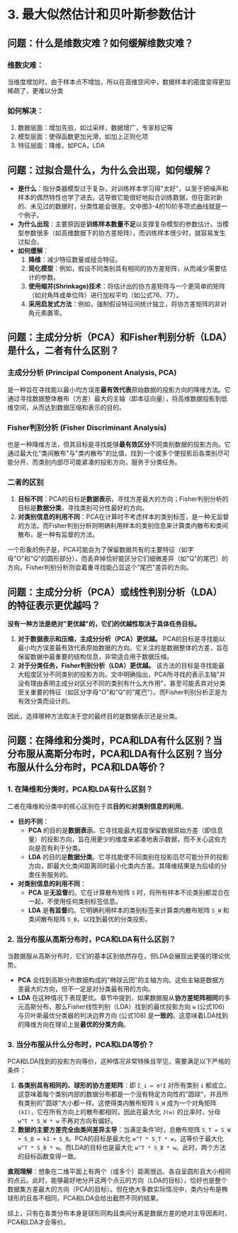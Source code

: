 # 3. 最大似然估计和贝叶斯参数估计

## 问题：什么是维数灾难？如何缓解维数灾难？

### 维数灾难：

当维度增加时，由于样本点不增加，所以在高维空间中，数据样本的密度变得更加稀疏了，更难以分类

### 如何解决：

1. 数据层面：增加先验，如过采样，数据增广，专家标记等
2. 模型层面：使得函数更加光滑，如加上正则化项
3. 特征层面：降维，如PCA，LDA

## 问题：过拟合是什么，为什么会出现，如何缓解？

- **是什么**：指分类器模型过于复杂，对训练样本学习得"太好"，以至于把噪声和样本的偶然特性也学了进去。这导致它能很好地拟合训练数据，但在面对新的、未见过的数据时，分类性能会很差。文中图3-4的10阶多项式曲线就是一个例子。
- **为什么出现**：主要原因是**训练样本数量不足**以支撑复杂模型的参数估计。当模型参数很多（如高维数据下的协方差矩阵），而训练样本很少时，就容易发生过拟合。
- **如何缓解**：
    1. **降维**：减少特征数量或组合特征。
    2. **简化模型**：例如，假设不同类别具有相同的协方差矩阵，从而减少需要估计的参数。
    3. **使用缩并(Shrinkage)技术**：将估计出的协方差矩阵与一个更简单的矩阵（如对角阵或单位阵）进行加权平均（如公式76、77）。
    4. **采用启发式方法**：例如，强制假设特征间统计独立，将协方差矩阵的非对角元素置零。

## 问题：主成分分析（PCA）和Fisher判别分析（LDA）是什么，二者有什么区别？

### 主成分分析 (Principal Component Analysis, PCA)

是一种旨在寻找能以最小均方误差**最有效代表**原始数据的投影方向的降维方法。它通过寻找数据整体散布（方差）最大的主轴（即本征向量），将高维数据投影到低维空间，从而达到数据压缩和表示的目的。

### Fisher判别分析 (Fisher Discriminant Analysis)

也是一种降维方法，但其目标是寻找能够**最有效区分**不同类别数据的投影方向。它通过最大化"类间散布"与"类内散布"的比值，找到一个或多个使投影后各类别尽可能分开、而类别内部尽可能紧凑的投影方向，服务于分类任务。

### 二者的区别

1. **目标不同**：PCA的目标是**数据表示**，寻找方差最大的方向；Fisher判别分析的目标是**数据分类**，寻找类别可分性最好的方向。
2. **对类别信息的利用不同**：PCA在计算时不考虑样本的类别标签，是一种无监督的方法。而Fisher判别分析则明确利用样本的类别信息来计算类内散布和类间散布，是一种有监督的方法。

一个形象的例子是，PCA可能会为了保留数据共有的主要特征（如字母"O"和"Q"的圆形部分），而丢弃掉恰好能区分它们细微差异（如"Q"的尾巴）的方向。Fisher判别分析则会着重寻找能凸显这个"尾巴"差异的方向。

## 问题：主成分分析（PCA）或线性判别分析（LDA）的特征表示更优越吗？

**没有一种方法是绝对"更优越"的，它们的优越性取决于具体任务目标。**

1. **对于数据表示和压缩，主成分分析（PCA）更优越。** PCA的目标是寻找能以最小均方误差最有效代表原始数据的方向。它关注的是数据整体的方差，旨在保留数据中最重要的结构信息，非常适合用于数据压缩。
2. **对于分类任务，Fisher判别分析（LDA）更优越。** 该方法的目标是寻找能最大程度区分不同类别的投影方向。文中明确指出，PCA所寻找的表示主轴"并没有理由表明主成分对区分不同的类别有什么大作用"，甚至可能丢弃对分类至关重要的特征（如区分字母"O"和"Q"的"尾巴"）。而Fisher判别分析正是为有效分类而设计的。

因此，选择哪种方法取决于您的最终目的是数据表示还是分类。

## 问题：在降维和分类时，PCA和LDA有什么区别？当分布服从高斯分布时，PCA和LDA有什么区别？当分布服从什么分布时，PCA和LDA等价？

### 1. 在降维和分类时，PCA和LDA有什么区别？

二者在降维和分类中的核心区别在于其**目的**和**对类别信息的利用**。

- **目的不同**：
    - **PCA** 的目的是**数据表示**。它寻找能最大程度保留数据原始方差（即信息量）的投影方向，旨在用更少的维度来紧凑地表示数据，而不关心这些方向是否有利于分类。
    - **LDA** 的目的是**数据分类**。它寻找能使不同类别在投影后尽可能分开的投影方向，即最大化类间距离同时最小化类内方差。其降维结果是为后续的分类任务服务的。
- **对类别信息的利用不同**：
    - **PCA** 是**无监督**的。它在计算散布矩阵 `S` 时，将所有样本不论类别都混合在一起，不使用任何类别标签信息。
    - **LDA** 是**有监督**的。它明确利用样本的类别标签来计算类内散布矩阵 `S_W` 和类间散布矩阵 `S_B`，以找到最优的分类投影。

### 2. 当分布服从高斯分布时，PCA和LDA有什么区别？

当数据服从高斯分布时，它们的基本区别依然存在，但LDA会展现出更强的理论优势。

- **PCA** 会找到高斯分布数据构成的"椭球云团"的主轴方向。这些主轴是数据方差最大的方向，但不一定是对分类最有用的方向。
- **LDA** 在这种情况下表现更优。章节中提到，如果数据服从**协方差矩阵相同**的多元高斯分布，那么Fisher线性判别（LDA）找到的最优投影方向 `w` (公式106) 与贝叶斯最优分类器的判决边界方向 (公式108) 是**一致的**。这意味着LDA找到的降维方向在理论上是**最优的分类方向**。

### 3. 当分布服从什么分布时，PCA和LDA等价？

PCA和LDA找到的投影方向等价，这种情况非常特殊且罕见，需要满足以下严格的条件：

1. **各类别具有相同的、球形的协方差矩阵**：即 `Σ_i = σ²I` 对所有类别 `i` 都成立。这意味着每个类别内部的数据分布都是一个没有特定方向性的"圆球"，并且所有类别的"圆球"大小都一样。这使得类内散布矩阵 `S_W` 成为一个对角矩阵 `(kI)`，它在所有方向上的散布都相同，因此在最大化 `J(w)` 的比率时，分母 `w^T * S_W * w` 不再对方向有偏好。
2. **数据的主要方差完全由类间差异主导**：当满足条件1时，总散布矩阵 `S_T = S_W + S_B = kI + S_B`。PCA的目标是最大化 `w^T * S_T * w`，这等价于最大化 `w^T * S_B * w`。而LDA的目标也是最大化 `w^T * S_B * w`。此时，两个方法的目标函数变得一致。

**直观理解**：想象在二维平面上有两个（或多个）距离很远、各自呈圆形且大小相同的点云。此时，能够最好地分开这两个点云的方向（LDA的目标），恰好也是整个数据集方差最大的方向（PCA的目标）。但在绝大多数实际情况中，类内分布是椭球形的且各不相同，PCA和LDA会给出截然不同的结果。

综上，只有在各类分布本身是球形同构且类间分离是数据方差的绝对主导因素时，PCA和LDA才会等价。